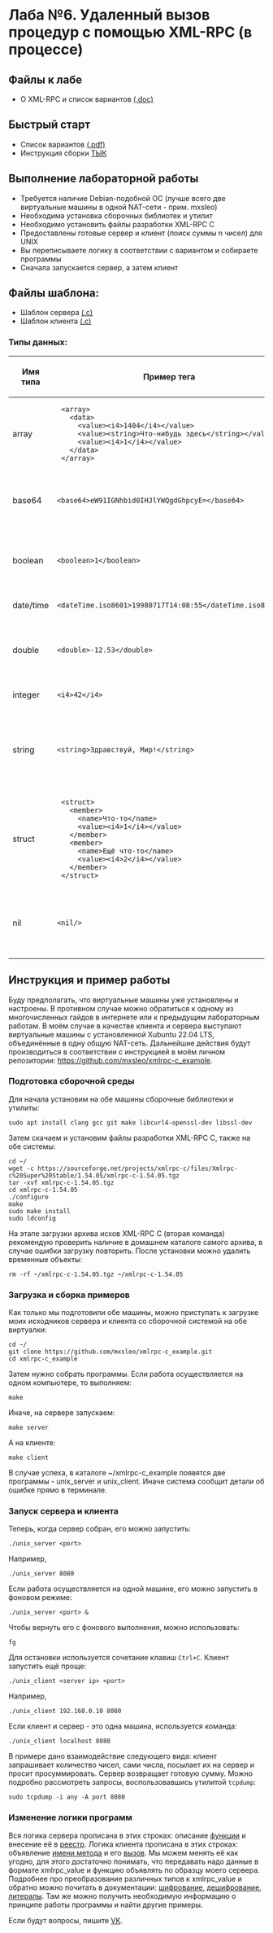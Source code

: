# Лаба №6. Удаленный вызов процедур с помощью XML-RPC (в процессе)
## Файлы к лабе

- О XML-RPC и список вариантов [(.doc)](./XML-RPC%20%D0%BC%D0%B5%D1%82%D0%BE%D0%B4%D0%B8%D1%87%D0%BA%D0%B0.doc?raw=true)

## Быстрый старт
- Список вариантов [(.pdf)](./XML-RPC_Problems.pdf)
- Инструкция сборки [ТЫК](#инструкция-и-пример-работы)

## Выполнение лабораторной работы
- Требуется наличие Debian-подобной ОС (лучше всего две виртуальные машины в одной NAT-сети - прим. mxsleo)
- Необходима установка сборочных библиотек и утилит
- Необходимо установить файлы разработки XML-RPC C
- Предоставлены готовые сервер и клиент (поиск суммы n чисел) для UNIX
- Вы переписываете логику в соответствии с вариантом и собираете программы
- Сначала запускается сервер, а затем клиент

## Файлы шаблона:
- Шаблон сервера [(.c)](https://github.com/mxsleo/xmlrpc-c_example/blob/master/unix_server.c)
- Шаблон клиента [(.c)](https://github.com/mxsleo/xmlrpc-c_example/blob/master/unix_client.c)

### Типы данных:

<table>
<thead>
<tr class="header">
<th><p>Имя типа</p></th>
<th><p>Пример тега</p></th>
<th><p>Описание типа</p></th>
</tr>
</thead>
<tbody>
<tr class="odd">
<td><p>array</p></td>
<td><div class="sourceCode" id="cb1"><pre
class="sourceCode numberSource xml numberLines"><code class="sourceCode xml"><span id="cb1-1"><a href="#cb1-1"></a> &lt;<span class="kw">array</span>&gt;</span>
<span id="cb1-2"><a href="#cb1-2"></a>   &lt;<span class="kw">data</span>&gt;</span>
<span id="cb1-3"><a href="#cb1-3"></a>     &lt;<span class="kw">value</span>&gt;&lt;<span class="kw">i4</span>&gt;1404&lt;/<span class="kw">i4</span>&gt;&lt;/<span class="kw">value</span>&gt;</span>
<span id="cb1-4"><a href="#cb1-4"></a>     &lt;<span class="kw">value</span>&gt;&lt;<span class="kw">string</span>&gt;Что-нибудь здесь&lt;/<span class="kw">string</span>&gt;&lt;/<span class="kw">value</span>&gt;</span>
<span id="cb1-5"><a href="#cb1-5"></a>     &lt;<span class="kw">value</span>&gt;&lt;<span class="kw">i4</span>&gt;1&lt;/<span class="kw">i4</span>&gt;&lt;/<span class="kw">value</span>&gt;</span>
<span id="cb1-6"><a href="#cb1-6"></a>   &lt;/<span class="kw">data</span>&gt;</span>
<span id="cb1-7"><a href="#cb1-7"></a> &lt;/<span class="kw">array</span>&gt;</span></code></pre></div></td>
<td><p>Массив величин, без ключей</p></td>
</tr>
<tr class="even">
<td><p>base64</p></td>
<td><div class="sourceCode" id="cb2"><pre
class="sourceCode xml"><code class="sourceCode xml"><span id="cb2-1"><a href="#cb2-1" aria-hidden="true" tabindex="-1"></a>&lt;<span class="kw">base64</span>&gt;eW91IGNhbid0IHJlYWQgdGhpcyE=&lt;/<span class="kw">base64</span>&gt;</span></code></pre></div></td>
<td><p>Кодированные в <a href="https://ru.wikipedia.org/wiki/Base64" title="wikilink">Base64</a>
двоичные данные</p></td>
</tr>
<tr class="odd">
<td><p>boolean</p></td>
<td><div class="sourceCode" id="cb3"><pre
class="sourceCode xml"><code class="sourceCode xml"><span id="cb3-1"><a href="#cb3-1" aria-hidden="true" tabindex="-1"></a>&lt;<span class="kw">boolean</span>&gt;1&lt;/<span class="kw">boolean</span>&gt;</span></code></pre></div></td>
<td><p>Логическая (булева) величина (0 или 1)</p></td>
</tr>
<tr class="even">
<td><p>date/time</p></td>
<td><div class="sourceCode" id="cb4"><pre
class="sourceCode xml"><code class="sourceCode xml"><span id="cb4-1"><a href="#cb4-1" aria-hidden="true" tabindex="-1"></a>&lt;<span class="kw">dateTime.iso8601</span>&gt;19980717T14:08:55&lt;/<span class="kw">dateTime.iso8601</span>&gt;</span></code></pre></div></td>
<td><p>Дата и время</p></td>
</tr>
<tr class="odd">
<td><p>double</p></td>
<td><div class="sourceCode" id="cb5"><pre
class="sourceCode xml"><code class="sourceCode xml"><span id="cb5-1"><a href="#cb5-1" aria-hidden="true" tabindex="-1"></a>&lt;<span class="kw">double</span>&gt;-12.53&lt;/<span class="kw">double</span>&gt;</span></code></pre></div></td>
<td><p>Дробная величина двойной точности</p></td>
</tr>
<tr class="even">
<td><p>integer</p></td>
<td><div class="sourceCode" id="cb6"><pre
class="sourceCode xml"><code class="sourceCode xml"><span id="cb6-1"><a href="#cb6-1" aria-hidden="true" tabindex="-1"></a>&lt;<span class="kw">i4</span>&gt;42&lt;/<span class="kw">i4</span>&gt;</span></code></pre></div></td>
<td><p>Целое число</p></td>
</tr>
<tr class="odd">
<td><p>string</p></td>
<td><div class="sourceCode" id="cb7"><pre
class="sourceCode xml"><code class="sourceCode xml"><span id="cb7-1"><a href="#cb7-1" aria-hidden="true" tabindex="-1"></a>&lt;<span class="kw">string</span>&gt;Здравствуй, Мир!&lt;/<span class="kw">string</span>&gt;</span></code></pre></div></td>
<td><p>Строка символов (в той же кодировке, что и весь <a href="https://ru.wikipedia.org/wiki/XML"
title="wikilink">XML</a>-документ)</p></td>
</tr>
<tr class="even">
<td><p>struct</p></td>
<td><div class="sourceCode" id="cb8"><pre
class="sourceCode xml"><code class="sourceCode xml"><span id="cb8-1"><a href="#cb8-1" aria-hidden="true" tabindex="-1"></a> &lt;<span class="kw">struct</span>&gt;</span>
<span id="cb8-2"><a href="#cb8-2" aria-hidden="true" tabindex="-1"></a>   &lt;<span class="kw">member</span>&gt;</span>
<span id="cb8-3"><a href="#cb8-3" aria-hidden="true" tabindex="-1"></a>     &lt;<span class="kw">name</span>&gt;Что-то&lt;/<span class="kw">name</span>&gt;</span>
<span id="cb8-4"><a href="#cb8-4" aria-hidden="true" tabindex="-1"></a>     &lt;<span class="kw">value</span>&gt;&lt;<span class="kw">i4</span>&gt;1&lt;/<span class="kw">i4</span>&gt;&lt;/<span class="kw">value</span>&gt;</span>
<span id="cb8-5"><a href="#cb8-5" aria-hidden="true" tabindex="-1"></a>   &lt;/<span class="kw">member</span>&gt;</span>
<span id="cb8-6"><a href="#cb8-6" aria-hidden="true" tabindex="-1"></a>   &lt;<span class="kw">member</span>&gt;</span>
<span id="cb8-7"><a href="#cb8-7" aria-hidden="true" tabindex="-1"></a>     &lt;<span class="kw">name</span>&gt;Ещё что-то&lt;/<span class="kw">name</span>&gt;</span>
<span id="cb8-8"><a href="#cb8-8" aria-hidden="true" tabindex="-1"></a>     &lt;<span class="kw">value</span>&gt;&lt;<span class="kw">i4</span>&gt;2&lt;/<span class="kw">i4</span>&gt;&lt;/<span class="kw">value</span>&gt;</span>
<span id="cb8-9"><a href="#cb8-9" aria-hidden="true" tabindex="-1"></a>   &lt;/<span class="kw">member</span>&gt;</span>
<span id="cb8-10"><a href="#cb8-10" aria-hidden="true" tabindex="-1"></a> &lt;/<span class="kw">struct</span>&gt;</span></code></pre></div></td>
<td><p>Массив величин, с ключами</p></td>
</tr>
<tr class="odd">
<td><p>nil</p></td>
<td><div class="sourceCode" id="cb9"><pre
class="sourceCode xml"><code class="sourceCode xml"><span id="cb9-1"><a href="#cb9-1" aria-hidden="true" tabindex="-1"></a>&lt;<span class="kw">nil</span>/&gt;</span></code></pre></div></td>
<td><p>Нулевая (пустая) величина — это <a
href="https://web.archive.org/web/20070309154227/http://ontosys.com/xml-rpc/extensions.php">расширение</a>
XML-RPC</p></td>
</tr>
</tbody>
</table>

## Инструкция и пример работы
Буду предполагать, что виртуальные машины уже установлены и настроены. В противном случае можно обратиться к одному из многочисленных гайдов в интернете или к предыдущим лабораторным работам. В моём случае в качестве клиента и сервера выступают виртуальные машины с установленной Xubuntu 22.04 LTS, объединённые в одну общую NAT-сеть. Дальнейшие действия будут производиться в соответствии с инструкцией в моём личном репозитории: https://github.com/mxsleo/xmlrpc-c_example.

### Подготовка сборочной среды
Для начала установим на обе машины сборочные библиотеки и утилиты:
```
sudo apt install clang gcc git make libcurl4-openssl-dev libssl-dev
```
Затем скачаем и установим файлы разработки XML-RPC C, также на обе системы:
```
cd ~/
wget -c https://sourceforge.net/projects/xmlrpc-c/files/Xmlrpc-c%20Super%20Stable/1.54.05/xmlrpc-c-1.54.05.tgz
tar -xvf xmlrpc-c-1.54.05.tgz
cd xmlrpc-c-1.54.05
./configure
make
sudo make install
sudo ldconfig
```
На этапе загрузки архива исхов XML-RPC C (вторая команда) рекомендую проверить наличие в домашнем каталоге самого архива, в случае ошибки загрузку повторить.
После установки можно удалить временные объекты:
```
rm -rf ~/xmlrpc-c-1.54.05.tgz ~/xmlrpc-c-1.54.05
```

### Загрузка и сборка примеров
Как только мы подготовили обе машины, можно приступать к загрузке моих исходников сервера и клиента со сборочной системой на обе виртуалки:
```
cd ~/
git clone https://github.com/mxsleo/xmlrpc-c_example.git
cd xmlrpc-c_example
```
Затем нужно собрать программы. Если работа осуществляется на одном компьютере, то выполняем:
```
make
```
Иначе, на сервере запускаем:
```
make server
```
А на клиенте:
```
make client
```
В случае успеха, в каталоге ~/xmlrpc-c_example появятся две программы - unix_server и unix_client. Иначе система сообщит детали об ошибке прямо в терминале.

### Запуск сервера и клиента
Теперь, когда сервер собран, его можно запустить:
```
./unix_server <port>
```
Например,
```
./unix_server 8080
```
Если работа осуществляется на одной машине, его можно запустить в фоновом режиме:
```
./unix_server <port> &
```
Чтобы вернуть его с фонового выполнения, можно использовать:
```
fg
```
Для остановки используется сочетание клавиш `Ctrl+C`. Клиент запустить ещё проще:
```
./unix_client <server ip> <port>
```
Например,
```
./unix_client 192.168.0.10 8080
```
Если клиент и сервер - это одна машина, используется команда:
```
./unix_client localhost 8080
```
В примере дано взаимодействие следующего вида: клиент запрашивает количество чисел, сами числа, посылает их на сервер и просит просуммировать. Сервер возвращает готовую сумму. Можно подробно рассмотреть запросы, воспользовавшись утилитой `tcpdump`:
```
sudo tcpdump -i any -A port 8080
```

### Изменение логики программ
Вся логика сервера прописана в этих строках: описание [функции](https://github.com/mxsleo/xmlrpc-c_example/blob/master/unix_server.c#L20:L59) и внесение её в [реестр](https://github.com/mxsleo/xmlrpc-c_example/blob/master/unix_server.c#L65:L68). Логика клиента прописана в этих строках: объявление [имени метода](https://github.com/mxsleo/xmlrpc-c_example/blob/master/unix_client.c#L29) и его [вызов](https://github.com/mxsleo/xmlrpc-c_example/blob/master/unix_client.c#L45:L81). Мы можем менять её как угодно, для этого достаточно понимать, что передавать надо данные в формате xmlrpc_value и функцию объявлять по образцу моего сервера. Подробнее про преобразование различных типов к xmlrpc_value и обратно можно почитать в документации: [шифрование](http://xmlrpc-c.sourceforge.net/doc/libxmlrpc.html#creatingxmlrpcvalue), [дешифрование](http://xmlrpc-c.sourceforge.net/doc/libxmlrpc.html#interpreting), [литералы](http://xmlrpc-c.sourceforge.net/doc/libxmlrpc.html#formatstring). Там же можно получить необходимую информацию о принципе работы программы и найти другие примеры.

Если будут вопросы, пишите [VK](https://vk.com/mxsleo).
